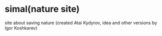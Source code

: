 # simal(nature site)
site about saving nature (created Atai Kydyrov, idea and other versions by Igor Koshkarev)
